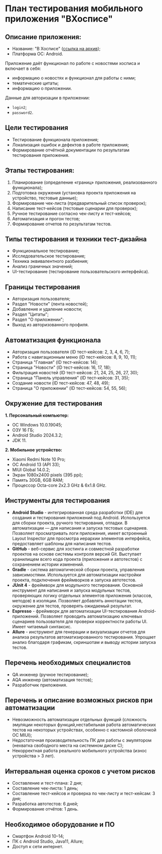 # План тестирования мобильного приложения "ВХосписе"

## Описание приложения:

- Название: "В Хосписе" ([ссылка на архив](https://drive.google.com/drive/u/1/folders/14Sl8CAiIzFqtyXx6BAmWVlbu3_cXXzH1));
- Платформа ОС: Android.

Приложение даёт функционал по работе с новостями хосписа и включает в себя:

- информацию о новостях и функционал для работы с ними;
- тематические цитаты;
- информацию о приложении.

Данные для авторизации в приложении:

- `login2`;
- `password2`.

## Цели тестирования

- Тестирование функционала приложения;
- Локализация ошибок и дефектов в работе приложения;
- Формирование отчётной документации по результатам тестирования приложения.

## Этапы тестирования:

1. Планирование (определение «границ» приложения, реализованного функционала);
2. Подготовка окружения (установка проекта приложения на устройство, тестовые данные);
3. Формирование чек-листа (предварительный список проверок);
4. Написание тест-кейсов (тестовые сценарии для проверок);
5. Ручное тестирование согласно чек-листу и тест-кейсов;
6. Автоматизация и прогон тестов;
7. Формирование отчетов по результатам тестов.

## Типы тестирования и техники тест-дизайна

- Функциональное тестирование;
- Исследовательское тестирование;
- Техника эквивалентного разбиения;
- Анализ граничных значений;
- UI-тестирование (тестирование пользовательского интерфейса).

## Границы тестирования

- Авторизация пользователя;
- Раздел "Новости" (лента новостей);
- Добавление и удаление новости;
- Раздел "Цитаты";
- Раздел "О приложении";
- Выход из авторизованного профиля.

## Автоматизация функционала

- Авторизация пользователя (ID тест-кейсов: 2, 3, 4, 6, 7);
- Работа с навигационным меню (ID тест-кейсов: 8, 9, 10, 11);
- Страница "Главная" (ID тест-кейсов: 14);
- Страница "Новости" (ID тест-кейсов: 16, 17, 18);
- Фильтрация новостей (ID тест-кейсов: 21, 24, 25, 26, 27, 30);
- Страница "Панель управления" (ID тест-кейсов: 31, 35);
- Создание новости (ID тест-кейсов: 47, 48, 49);
- Страница "О приложении" (ID тест-кейсов: 54, 55, 56);

## Окружение для тестирования

**1. Персональный компьютер:**

- ОС Windows 10.0.19045;
- ОЗУ 16 ГБ;
- Android Studio 2024.3.2;
- JDK 11.

**2. Мобильное устройство:**

- Xiaomi Redmi Note 10 Pro;
- ОС Android 13 (API 33);
- MIUI Global 14.0.2;
- Экран 1080x2400 pixels (395 ppi);
- Память 30GB, 6GB RAM;
- Процессор Octa-core 2x2.3 GHz & 6x1.8 GHz.

## Инструменты для тестирования

- **Android Studio** - интегрированная среда разработки (IDE) для создания и тестирования приложений под Android. Используется для сборки проекта, ручного тестирования, отладки. В автоматизации — для написания и запуска тестовых сценариев.
  Позволяет просматривать логи приложения, имеет встроенный Layout Inspector для просмотра иерархии элементов интерфейса, предоставляет шаблоны для написания тестов.
- **GitHub** - веб-сервис для хостинга и совместной разработки проектов на основе системы контроля версий Git. Выступает хранилищем всего кода проекта (приложения и автотестов) с сохранением истории изменений.
- **Gradle** - система автоматической сборки проекта, управления зависимостями. Используется для автоматизации настройки проекта, подключения фреймворков и запуска автотестов.
- **JUnit 4** - фреймворк для модульного тестирования. Основной инструмент для написания и запуска модульных тестов, проверяющих логику отдельных элементов приложения (классов, методов) в изоляции. Позволяет добавлять аннотации тестов, окружение для тестов, проверять ожидаемый результат.
- **Espresso** - фреймворк для автоматизации UI-тестирования Android-приложений. Позволяет проводить автоматизацию ключевых сценариев пользователя для проверки корректности работы UI. Имеет читаемый синтаксис.
- **Allure** - инструмент для генерации и визуализации отчетов для анализа результатов автоматизированного тестирования. Упрощает анализ благодаря графикам, скриншотам и выводу истории запуска тестов.

## Перечень необходимых специалистов

- QA инженер (ручное тестирование);
- AQA инженер (автоматизация тестов);
- Разработчик приложения.

## Перечень и описание возможных рисков при автоматизации

- Невозможность автоматизации отдельных функций (сложность эмуляции некоторых функций,нестабильная работа автоматических тестов на некоторых устройствах, особенно с кастомной оболочкой ОС MIUI);
- Недостаточная производительность ПК для работы с эмулятором (нехватка свободного места на системном диске С);
- Некорректная работа реального мобильного устройства (износ устройства > 3 лет).

## Интервальная оценка сроков с учетом рисков

- Составление и тест-плана: 2 дня;
- Составление чек-листа: 1 день;
- Составление тест-кейсов и проверка по чек-листу и тест-кейсам: 3 дня;
- Разработка автотестов: 6 дней;
- Формирование отчётов: 1 день.

## Необходимое оборудование и ПО

- Смартфон Android 10–14;
- ПК с Android Studio, Java11, Allure;
- Доступ к сети интернет.
